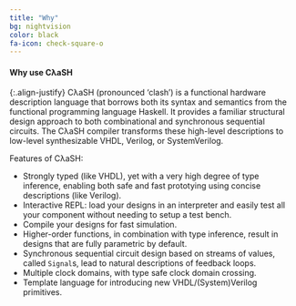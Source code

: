 ```yaml
---
title: "Why"
bg: nightvision
color: black
fa-icon: check-square-o
---
```


#### Why use CλaSH

{:.align-justify}
CλaSH (pronounced ‘clash’) is a functional hardware description language that
borrows both its syntax and semantics from the functional programming language
Haskell. It provides a familiar structural design approach to both combinational
and synchronous sequential circuits. The CλaSH compiler transforms these
high-level descriptions to low-level synthesizable VHDL, Verilog, or
SystemVerilog.

Features of CλaSH:

  * Strongly typed (like VHDL), yet with a very high degree of type inference,
    enabling both safe and fast prototying using concise descriptions (like
    Verilog).
  * Interactive REPL: load your designs in an interpreter and easily test all
    your component without needing to setup a test bench.
  * Compile your designs for fast simulation.
  * Higher-order functions, in combination with type inference, result in
    designs that are fully parametric by default.
  * Synchronous sequential circuit design based on streams of values, called
    `Signal`s, lead to natural descriptions of feedback loops.
  * Multiple clock domains, with type safe clock domain crossing.
  * Template language for introducing new VHDL/(System)Verilog primitives.
